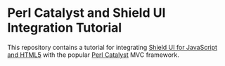# Perl Catalyst and Shield UI Integration Tutorial

This repository contains a tutorial for integrating [Shield UI for JavaScript and HTML5](http://www.shieldui.com/products/javascript)
with the popular [Perl Catalyst](http://www.catalystframework.org/) MVC framework.


